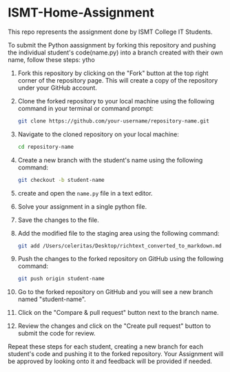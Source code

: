 # ISMT-Home-Assignment
This repo represents the assignment done by ISMT College IT Students.

To submit the Python aassignment by forking this repository and pushing the individual student's code(name.py) into a branch created with their own name, follow these steps:
ytho
1. Fork this repository by clicking on the "Fork" button at the top right corner of the repository page. This will create a copy of the repository under your GitHub account.

2. Clone the forked repository to your local machine using the following command in your terminal or command prompt:
   ```sh
   git clone https://github.com/your-username/repository-name.git
   
3. Navigate to the cloned repository on your local machine:

    ```sh
    cd repository-name
    
4. Create a new branch with the student's name using the following command:

    ```sh
    git checkout -b student-name

5. create and open the `name.py` file in a text editor.

6. Solve your assignment in a single python file.

7. Save the changes to the file.

8. Add the modified file to the staging area using the following command:
    ```sh
   git add /Users/celeritas/Desktop/richtext_converted_to_markdown.md

9. Push the changes to the forked repository on GitHub using the following command:

    ```sh        
    git push origin student-name

10. Go to the forked repository on GitHub and you will see a new branch named "student-name". 

11. Click on the "Compare & pull request" button next to the branch name.

12. Review the changes and click on the "Create pull request" button to submit the code for review.

Repeat these steps for each student, creating a new branch for each student's code and pushing it to the forked repository.
Your Assignment will be approved by looking onto it and feedback will be provided if needed.



